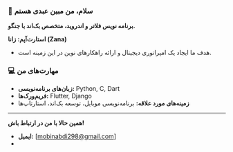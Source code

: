 ### 👋 سلام، من مبین عبدی هستم

**برنامه نویس فلاتر و اندروید، متخصص بک‌اند با جنگو.**

**استارت‌آپم: زانا (Zana)**

* هدف ما ایجاد یک امپراتوری دیجیتال و ارائه راهکارهای نوین در این زمینه است.

### 💻 مهارت‌های من

* **زبان‌های برنامه‌نویسی:** Python, C, Dart
* **فریم‌ورک‌ها:** Flutter, Django
* **زمینه‌های مورد علاقه:** برنامه‌نویسی موبایل، توسعه بک‌اند، استارتاپ‌ها
---
**همین حالا با من در ارتباط باش!**
* **ایمیل:** [mobinabdi298@gmail.com]
*
